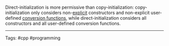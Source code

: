 Direct-initialization is more permissive than copy-initialization: copy-initialization only considers non-[explicit](https://en.cppreference.com/w/cpp/language/explicit "cpp/language/explicit") constructors and non-explicit user-defined [conversion functions](https://en.cppreference.com/w/cpp/language/cast_operator "cpp/language/cast operator"), while direct-initialization considers all constructors and all user-defined conversion functions.
___
Tags: #cpp #programming